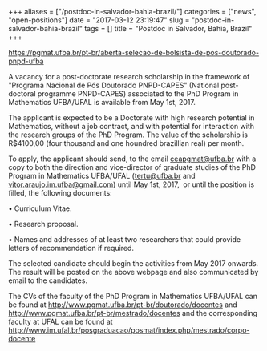 +++
aliases = ["/postdoc-in-salvador-bahia-brazil/"]
categories = ["news", "open-positions"]
date = "2017-03-12 23:19:47"
slug = "postdoc-in-salvador-bahia-brazil"
tags = []
title = "Postdoc in Salvador, Bahia, Brazil"
+++

<https://pgmat.ufba.br/pt-br/aberta-selecao-de-bolsista-de-pos-doutorado-pnpd-ufba>

A vacancy for a post-doctorate research scholarship in the framework of
"Programa Nacional de Pós Doutorado PNPD-CAPES" (National post-doctoral
programme PNPD-CAPES) associated to the PhD Program in Mathematics
UFBA/UFAL is available from May 1st, 2017.

The applicant is expected to be a Doctorate with high research potential
in Mathematics, without a job contract, and with potential for
interaction with the research groups of the PhD Program. The value of
the scholarship is R$4100,00 (four thousand and one houndred brazillian
real) per month.

To apply, the applicant should send, to the email [ceapgmat@ufba.br](ceapgmat@ufba.br)
with a copy to both the direction and vice-director of graduate studies
of the PhD Program in Mathematics UFBA/UFAL ([tertu@ufba.br](tertu@ufba.br) and
[vitor.araujo.im.ufba@gmail.com](vitor.araujo.im.ufba@gmail.com)) until May 1st, 2017,  or until the
position is filled, the following documents:

• Curriculum Vitae.

• Research proposal.

• Names and addresses of at least two researchers that could provide
letters of recommendation if required.

The selected candidate should begin the activities from May 2017
onwards. The result will be posted on the above webpage and also
communicated by email to the candidates.

The CVs of the faculty of the PhD Program in Mathematics UFBA/UFAL can
be found at <http://www.pgmat.ufba.br/pt-br/doutorado/docentes> and
<http://www.pgmat.ufba.br/pt-br/mestrado/docentes> and the corresponding
faculty at UFAL can be found at
<http://www.im.ufal.br/posgraduacao/posmat/index.php/mestrado/corpo-docente>

 

